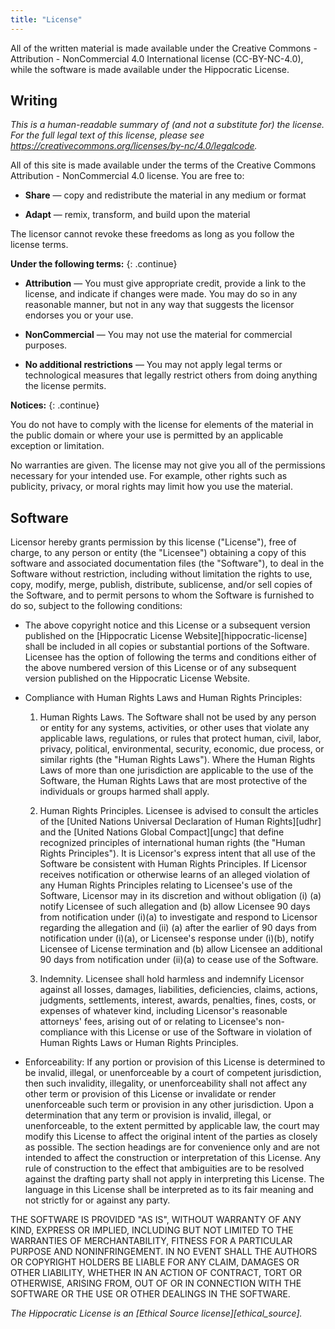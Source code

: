 ```yaml
---
title: "License"
---
```


All of the written material is made available under the Creative
Commons - Attribution - NonCommercial 4.0 International license (CC-BY-NC-4.0),
while the software is made available under the Hippocratic License.

## Writing

*This is a human-readable summary of (and not a substitute for) the license.
For the full legal text of this license, please see
<https://creativecommons.org/licenses/by-nc/4.0/legalcode>.*

All of this site is made available under the terms of the Creative Commons
Attribution - NonCommercial 4.0 license. You are free to:

-   **Share** — copy and redistribute the material in any medium or format

-   **Adapt** — remix, transform, and build upon the material

The licensor cannot revoke these freedoms as long as you follow the license
terms.

**Under the following terms:**
{: .continue}

-   **Attribution** — You must give appropriate credit, provide a link to the
    license, and indicate if changes were made. You may do so in any reasonable
    manner, but not in any way that suggests the licensor endorses you or your
    use.

-   **NonCommercial** — You may not use the material for commercial purposes.

-   **No additional restrictions** — You may not apply legal terms or technological
    measures that legally restrict others from doing anything the license
    permits.

**Notices:**
{: .continue}

You do not have to comply with the license for elements of the material in the
public domain or where your use is permitted by an applicable exception or
limitation.

No warranties are given. The license may not give you all of the permissions
necessary for your intended use. For example, other rights such as publicity,
privacy, or moral rights may limit how you use the material.

## Software

Licensor hereby grants permission by this license ("License"), free of charge,
to any person or entity (the "Licensee") obtaining a copy of this software and
associated documentation files (the "Software"), to deal in the Software without
restriction, including without limitation the rights to use, copy, modify,
merge, publish, distribute, sublicense, and/or sell copies of the Software, and
to permit persons to whom the Software is furnished to do so, subject to the
following conditions:

-   The above copyright notice and this License or a subsequent version published
    on the [Hippocratic License Website][hippocratic-license] shall be
    included in all copies or substantial portions of the Software. Licensee has
    the option of following the terms and conditions either of the above
    numbered version of this License or of any subsequent version published on
    the Hippocratic License Website.

-   Compliance with Human Rights Laws and Human Rights Principles:

    1.  Human Rights Laws. The Software shall not be used by any person or
        entity for any systems, activities, or other uses that violate any
        applicable laws, regulations, or rules that protect human, civil, labor,
        privacy, political, environmental, security, economic, due process, or
        similar rights (the "Human Rights Laws"). Where the Human Rights Laws of
        more than one jurisdiction are applicable to the use of the Software,
        the Human Rights Laws that are most protective of the individuals or
        groups harmed shall apply.

    2.  Human Rights Principles. Licensee is advised to consult the articles of
        the [United Nations Universal Declaration of Human Rights][udhr] and the
        [United Nations Global Compact][ungc] that define recognized principles
        of international human rights (the "Human Rights Principles"). It is
        Licensor's express intent that all use of the Software be consistent
        with Human Rights Principles. If Licensor receives notification or
        otherwise learns of an alleged violation of any Human Rights Principles
        relating to Licensee's use of the Software, Licensor may in its
        discretion and without obligation (i) (a) notify Licensee of such
        allegation and (b) allow Licensee 90 days from notification under (i)(a)
        to investigate and respond to Licensor regarding the allegation and (ii)
        (a) after the earlier of 90 days from notification under (i)(a), or
        Licensee's response under (i)(b), notify Licensee of License termination
        and (b) allow Licensee an additional 90 days from notification under
        (ii)(a) to cease use of the Software.

    3.  Indemnity. Licensee shall hold harmless and indemnify Licensor against
        all losses, damages, liabilities, deficiencies, claims, actions,
        judgments, settlements, interest, awards, penalties, fines, costs, or
        expenses of whatever kind, including Licensor's reasonable attorneys'
        fees, arising out of or relating to Licensee's non-compliance with this
        License or use of the Software in violation of Human Rights Laws or
        Human Rights Principles.

-    Enforceability: If any portion or provision of this License is determined to
     be invalid, illegal, or unenforceable by a court of competent jurisdiction,
     then such invalidity, illegality, or unenforceability shall not affect any
     other term or provision of this License or invalidate or render
     unenforceable such term or provision in any other jurisdiction. Upon a
     determination that any term or provision is invalid, illegal, or
     unenforceable, to the extent permitted by applicable law, the court may
     modify this License to affect the original intent of the parties as closely
     as possible. The section headings are for convenience only and are not
     intended to affect the construction or interpretation of this License. Any
     rule of construction to the effect that ambiguities are to be resolved
     against the drafting party shall not apply in interpreting this
     License. The language in this License shall be interpreted as to its fair
     meaning and not strictly for or against any party.

THE SOFTWARE IS PROVIDED "AS IS", WITHOUT WARRANTY OF ANY KIND, EXPRESS OR
IMPLIED, INCLUDING BUT NOT LIMITED TO THE WARRANTIES OF MERCHANTABILITY, FITNESS
FOR A PARTICULAR PURPOSE AND NONINFRINGEMENT. IN NO EVENT SHALL THE AUTHORS OR
COPYRIGHT HOLDERS BE LIABLE FOR ANY CLAIM, DAMAGES OR OTHER LIABILITY, WHETHER
IN AN ACTION OF CONTRACT, TORT OR OTHERWISE, ARISING FROM, OUT OF OR IN
CONNECTION WITH THE SOFTWARE OR THE USE OR OTHER DEALINGS IN THE SOFTWARE.

*The Hippocratic License is an [Ethical Source license][ethical_source].*
